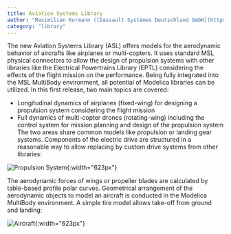 ```yaml
---
title: Aviation Systems Library
author: "Maximilian Kormann ([Dassault Systèmes Deutschland GmbH](https://www.3ds.com/))"
category: "library"
---
```


The new Aviation Systems Library (ASL) offers models for the aerodynamic behavior of aircrafts like airplanes or multi-copters. It uses standard MSL physical connectors to allow the design of propulsion systems with other libraries like the Electrical Powertrains Library (EPTL) considering the effects of the flight mission on the performance. Being fully integrated into the MSL MultiBody environment, all potential of Modelica libraries can be utilized.
In this first release, two main topics are covered:
 - Longitudinal dynamics of airplanes (fixed-wing) for designing a propulsion system considering the flight mission
 - Full dynamics of multi-copter drones (rotating-wing) including the control system for mission planning and design of the propulsion system
The two areas share common models like propulsion or landing gear systems.  Components of the electric drive are structured in a reasonable way to allow replacing by custom drive systems from other libraries:

![Propulsion System](https://vm-sdl3-dsy.ux.dsone.3ds.com/SCT/LibDocs/raw/master/ASL/18_ModelicaNewsletter/2020-12/propulsion.png "Propulsion System"){:width="623px"}

The aerodynamic forces of wings or propeller blades are calculated by table-based profile polar curves. Geometrical arrangement of the aerodynamic objects to model an aircraft is conducted in the Modelica MultiBody environment. A simple tire model allows take-off from ground and landing:

![Aircraft](https://vm-sdl3-dsy.ux.dsone.3ds.com/SCT/LibDocs/raw/master/ASL/18_ModelicaNewsletter/2020-12/aircraft.png "Aircraft"){:width="623px"}
